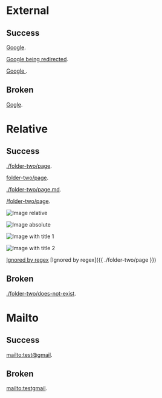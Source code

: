 # External

## Success

[Google](https://www.google.fr/).

[Google being redirected](https://google.fr/).

<a href="https://www.google.com"> Google </a>.

## Broken

[Gogle](https://www.gogle.fr/).

# Relative

## Success

<!-- This not works in Docsify mode, but it has to in custom mode. -->
<!-- Relative link paths should be considered as absolute paths and auto-completed by "content" when necessary -->

[./folder-two/page](./folder-two/page).

[folder-two/page](folder-two/page).

[./folder-two/page.md](./folder-two/page.md).

[/folder-two/page](/folder-two/page).

![Image relative](content/folder-one/images/image.jpg)

![Image absolute](/content/folder-one/images/image.jpg)

![Image with title 1](/content/folder-one/images/image.jpg "Image 1")

![Image with title 2](/content/folder-one/images/image.jpg 'Image 2')

<!-- Specific use-cases. Should be ignored by regex -->
[Ignored by regex]({{./folder-two/page}})
[Ignored by regex]({{ ./folder-two/page }})

## Broken

[./folder-two/does-not-exist](./folder-two/does-not-exist).

# Mailto

## Success

[mailto:test@gmail](mailto:test@gmail).

## Broken

[mailto:testgmail](mailto:testgmail).
